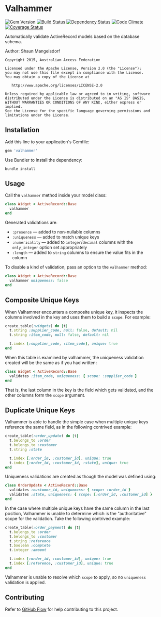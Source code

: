 # Valhammer

[![Gem Version][GV img]][Gem Version]
[![Build Status][BS img]][Build Status]
[![Dependency Status][DS img]][Dependency Status]
[![Code Climate][CC img]][Code Climate]
[![Coverage Status][CS img]][Coverage Status]

[Gem Version]: https://rubygems.org/gems/valhammer
[Build Status]: https://travis-ci.org/ausaccessfed/valhammer
[Dependency Status]: https://gemnasium.com/ausaccessfed/valhammer
[Code Climate]: https://codeclimate.com/github/ausaccessfed/valhammer
[Coverage Status]: https://coveralls.io/r/ausaccessfed/valhammer

[GV img]: https://img.shields.io/gem/v/valhammer.svg
[BS img]: https://img.shields.io/travis/ausaccessfed/valhammer/develop.svg
[DS img]: https://img.shields.io/gemnasium/ausaccessfed/valhammer.svg
[CC img]: https://img.shields.io/codeclimate/github/ausaccessfed/valhammer.svg
[CS img]: https://img.shields.io/coveralls/ausaccessfed/valhammer.svg

Automatically validate ActiveRecord models based on the database schema.

Author: Shaun Mangelsdorf

```
Copyright 2015, Australian Access Federation

Licensed under the Apache License, Version 2.0 (the "License");
you may not use this file except in compliance with the License.
You may obtain a copy of the License at

   http://www.apache.org/licenses/LICENSE-2.0

Unless required by applicable law or agreed to in writing, software
distributed under the License is distributed on an "AS IS" BASIS,
WITHOUT WARRANTIES OR CONDITIONS OF ANY KIND, either express or implied.
See the License for the specific language governing permissions and
limitations under the License.
```

## Installation

Add this line to your application's Gemfile:

```ruby
gem 'valhammer'
```

Use Bundler to install the dependency:

```
bundle install
```

## Usage

Call the `valhammer` method inside your model class:

```ruby
class Widget < ActiveRecord::Base
  valhammer
end
```

Generated validations are:

* `:presence` &mdash; added to non-nullable columns
* `:uniqueness` &mdash; added to match unique keys
* `:numericality` &mdash; added to `integer`/`decimal` columns with the
  `only_integer` option set appropriately
* `:length` &mdash; added to `string` columns to ensure the value fits in the
  column

To disable a kind of validation, pass an option to the `valhammer` method:

```ruby
class Widget < ActiveRecord::Base
  valhammer uniqueness: false
end
```

## Composite Unique Keys

When Valhammer encounters a composite unique key, it inspects the columns
involved in the key and uses them to build a `scope`. For example:

```ruby
create_table(:widgets) do |t|
  t.string :supplier_code, null: false, default: nil
  t.string :item_code, null: false, default: nil

  t.index [:supplier_code, :item_code], unique: true
end
```

When this table is examined by valhammer, the uniqueness validation created will
be the same as if you had written:

```ruby
class Widget < ActiveRecord::Base
  validates :item_code, uniqueness: { scope: :supplier_code }
end
```

That is, the last column in the key is the field which gets validated, and the
other columns form the `scope` argument.

## Duplicate Unique Keys

Valhammer is able to handle the simple case when multiple unique keys reference
the same field, as in the following contrived example:

```ruby
create_table(:order_update) do |t|
  t.belongs_to :order
  t.belongs_to :customer
  t.string :state

  t.index [:order_id, :customer_id], unique: true
  t.index [:order_id, :customer_id, :state], unique: true
end
```

Uniqueness validations are created as though the model was defined using:

```ruby
class OrderUpdate < ActiveRecord::Base
  validates :customer_id, uniqueness: { scope: :order_id }
  validates :state, uniqueness: { scope: [:order_id, :customer_id] }
end
```

In the case where multiple unique keys have the same column in the last
position, Valhammer is unable to determine which is the "authoritative" scope
for the validation. Take the following contrived example:

```ruby
create_table(:order_payment) do |t|
  t.belongs_to :order
  t.belongs_to :customer
  t.string :reference
  t.boolean :complete
  t.integer :amount

  t.index [:order_id, :customer_id], unique: true
  t.index [:reference, :customer_id], unique: true
end
```

Valhammer is unable to resolve which `scope` to apply, so no `uniqueness`
validation is applied.

## Contributing

Refer to [GitHub Flow](https://guides.github.com/introduction/flow/) for
help contributing to this project.
